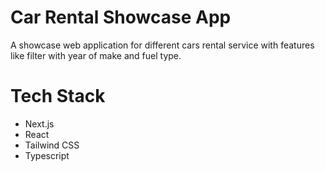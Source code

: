 # Car Rental Showcase App
  A showcase web application for different cars rental service with features like filter with year of make and fuel type.

# Tech Stack
- Next.js
- React
- Tailwind CSS
- Typescript
